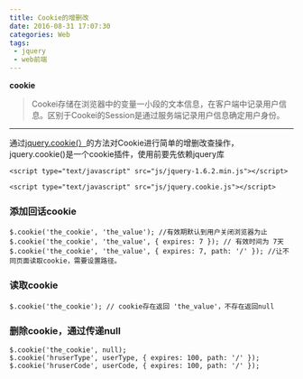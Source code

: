 ```yaml
---
title: Cookie的增删改
date: 2016-08-31 17:07:30
categories: Web
tags:
 - jquery
 - web前端
---
```

**cookie**
> Cookei存储在浏览器中的变量一小段的文本信息，在客户端中记录用户信息。区别于Cookei的Session是通过服务端记录用户信息确定用户身份。

* * * * *
通过[jquery.cookie(）](http://pan.baidu.com/s/1kVQ3W2N)的方法对Cookie进行简单的增删改查操作，jquery.cookie()是一个cookie插件，使用前要先依赖jquery库
<!--more-->

``` stylus
<script type="text/javascript" src="js/jquery-1.6.2.min.js"></script> 

<script type="text/javascript" src="js/jquery.cookie.js"></script>
```

 ###  添加回话cookie

``` stylus
$.cookie('the_cookie', 'the_value'); //有效期默认到用户关闭浏览器为止
$.cookie('the_cookie', 'the_value', { expires: 7 }); // 有效时间为 7天
$.cookie('the_cookie', 'the_value', { expires: 7, path: '/' }); //让不同页面读取cookie，需要设置路径。

```


  ### 读取cookie
 

``` stylus
$.cookie('the_cookie'); // cookie存在返回 'the_value'，不存在返回null 

```


  ### 删除cookie，通过传递null

``` stylus
$.cookie('the_cookie', null); 
$.cookie('hruserType', userType, { expires: 100, path: '/' });
$.cookie('hruserCode', userCode, { expires: 100, path: '/' });

```


